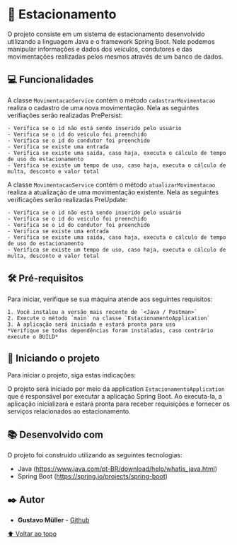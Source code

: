 # 🚗 Estacionamento

O projeto consiste em um sistema de estacionamento desenvolvido utilizando a linguagem Java e o framework Spring Boot.
Nele podemos manipular informações e dados dos veículos, condutores e das movimentações realizadas pelos mesmos através de um banco de dados.

## 💻 Funcionalidades

A classe `MovimentacaoService` contém o método `cadastrarMovimentacao` realiza o cadastro de uma nova movimentação. Nela as seguintes verifiações serão realizadas PrePersist:
```
- Verifica se o id não está sendo inserido pelo usuário
- Verifica se o id do veiculo foi preenchido
- Verifica se o id do condutor foi preenchido
- Verifica se existe uma entrada
- Verifica se existe uma saida, caso haja, executa o cálculo de tempo de uso do estacionamento
- Verifica se existe um tempo de uso, caso haja, executa o cálculo de multa, desconto e valor total
```
A classe `MovimentacaoService` contém o método `atualizarMovimentacao` realiza a atualização de uma movimentação existente. Nela as seguintes verificações serão realizadas PreUpdate:
```
- Verifica se o id não está sendo inserido pelo usuário
- Verifica se o id do veiculo foi preenchido
- Verifica se o id do condutor foi preenchido
- Verifica se existe uma entrada
- Verifica se existe uma saida, caso haja, executa o cálculo de tempo de uso do estacionamento
- Verifica se existe um tempo de uso, caso haja, executa o cálculo de multa, desconto e valor total
```

## 🛠️ Pré-requisitos

Para iniciar, verifique se sua máquina atende aos seguintes requisitos:
```
1. Você instalou a versão mais recente de `<Java / Postman>`
2. Execute o método `main` na classe `EstacionamentoApplication`
3. A aplicação será iniciada e estará pronta para uso
*Verifique se todas dependências foram instaladas, caso contrário execute o BUILD*
```

## 🚀 Iniciando o projeto

Para iniciar o projeto, siga estas indicações:

O projeto será iniciado por meio da application `EstacionamentoApplication` que é responsável por executar a aplicação Spring Boot.
Ao executa-la, a aplicação inicializará e estará pronta para receber requisições e fornecer os serviços relacionados ao estacionamento.

## 📚 Desenvolvido com

O projeto foi construido utilizando as seguintes tecnologias:

* Java (https://www.java.com/pt-BR/download/help/whatis_java.html)
* Spring Boot (https://spring.io/projects/spring-boot)


## ✒️ Autor

* **Gustavo Müller** - [Github](https://github.com/gustavoemf)

[⬆ Voltar ao topo](#nome-do-projeto)<br>
